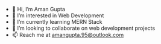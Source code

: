 - 👋 Hi, I’m Aman Gupta
- 👀 I’m interested in Web Development
- 🌱 I’m currently learning MERN Stack
- 💞️ I’m looking to collaborate on web development projects
- 📫 Reach me at amangupta.95@outlook.com

<!---
YeahItsAman/YeahItsAman is a ✨ special ✨ repository because its `README.md` (this file) appears on your GitHub profile.
You can click the Preview link to take a look at your changes.
--->
